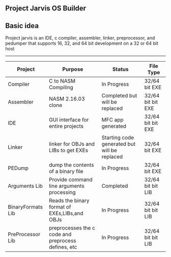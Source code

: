 Project Jarvis OS Builder
---------------------------
 ## Basic idea

Project jarvis is an IDE, c compiler, assembler, linker, preprocessor, and pedumper 
that supports 16, 32, and 64 bit development on a 32 or 64 bit host

****
| Project       | Purpose               | Status        | File Type     |
| ------------- | --------------------- | ------------- | ------------- |
| Compiler      | C to NASM Compiling   | In Progress   | 32/64 bit EXE
| Assembler     | NASM 2.16.03 clone    | Completed but will be replaced    | 32/64 bit bit EXE
| IDE           | GUI interface for entire projects     | MFC app generated     | 32/64 bit bit EXE
| Linker        | linker for OBJs and LIBs to get EXEs        | Starting code generated but will be replaced | 32/64 bit EXE
| PEDump        | dump the contents of a binary file    | In Progress     | 32/64 bit EXE
| Arguments Lib | Provide command line arguments processing | Completed  | 32/64 bit bit LIB
| BinaryFormats Lib | Reads the binary format of EXEs,LIBs,and OBJs | In Progress     | 32/64 bit bit LIB
| PreProcessor Lib | preprocesses the c code and preprocess defines, etc | In Progress     | 32/64 bit bit LIB
